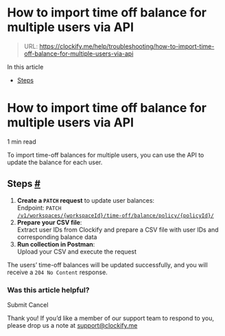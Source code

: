 # How to import time off balance for multiple users via API

> URL: https://clockify.me/help/troubleshooting/how-to-import-time-off-balance-for-multiple-users-via-api

In this article

* [Steps](#steps)

# How to import time off balance for multiple users via API

1 min read

To import time-off balances for multiple users, you can use the API to update the balance for each user.

## Steps [#](#steps)

1. **Create a `PATCH` request** to update user balances:  
   Endpoint: `PATCH`   
   [`/v1/workspaces/{workspaceId}/time-off/balance/policy/{policyId}/`](https://docs.clockify.me/#tag/Balance/operation/updateBalance)
2. **Prepare your CSV file**:  
   Extract user IDs from Clockify and prepare a CSV file with user IDs and corresponding balance data
3. **Run collection in Postman**:  
   Upload your CSV and execute the request

The users’ time-off balances will be updated successfully, and you will receive a `204 No Content` response.

### Was this article helpful?

Submit
Cancel

Thank you! If you’d like a member of our support team to respond to you, please drop us a note at support@clockify.me